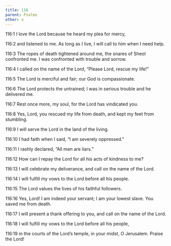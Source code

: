 ```yaml
---
title: 116
parent: Psalms
other: x
---
```



<a name="116:1">116:1</a> I love the Lord
because he heard my plea for mercy,

<a name="116:2">116:2</a> and listened to me.
As long as I live, I will call to him when I need help.

<a name="116:3">116:3</a> The ropes of death tightened around me,
the snares of Sheol confronted me.
I was confronted with trouble and sorrow.

<a name="116:4">116:4</a> I called on the name of the Lord,
“Please Lord, rescue my life!”

<a name="116:5">116:5</a> The Lord is merciful and fair;
our God is compassionate.

<a name="116:6">116:6</a> The Lord protects the untrained;
I was in serious trouble and he delivered me.

<a name="116:7">116:7</a> Rest once more, my soul,
for the Lord has vindicated you.

<a name="116:8">116:8</a> Yes, Lord, you rescued my life from death,
and kept my feet from stumbling.

<a name="116:9">116:9</a> I will serve the Lord
in the land of the living.

<a name="116:10">116:10</a> I had faith when I said,
“I am severely oppressed.”

<a name="116:11">116:11</a> I rashly declared,
“All men are liars.”

<a name="116:12">116:12</a> How can I repay the Lord
for all his acts of kindness to me?

<a name="116:13">116:13</a> I will celebrate my deliverance,
and call on the name of the Lord.

<a name="116:14">116:14</a> I will fulfill my vows to the Lord
before all his people.

<a name="116:15">116:15</a> The Lord values
the lives of his faithful followers.

<a name="116:16">116:16</a> Yes, Lord! I am indeed your servant;
I am your lowest slave.
You saved me from death.

<a name="116:17">116:17</a> I will present a thank offering to you,
and call on the name of the Lord.

<a name="116:18">116:18</a> I will fulfill my vows to the Lord
before all his people,

<a name="116:19">116:19</a> in the courts of the Lord’s temple,
in your midst, O Jerusalem.
Praise the Lord!